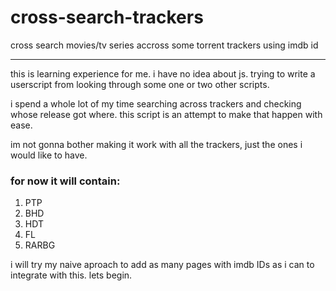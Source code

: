 # cross-search-trackers
cross search movies/tv series accross some torrent trackers using imdb id

---
this is learning experience for me. i have no idea about js. trying to write a userscript from looking through some one or two other scripts.

i spend a whole lot of my time searching across trackers and checking whose release got where. this script is an attempt to make that happen with ease.

im not gonna bother making it work with all the trackers, just the ones i would like to have.

### for now it will contain:
1. PTP
2. BHD
3. HDT
4. FL
5. RARBG

i will try my naive aproach to add as many pages with imdb IDs as i can to integrate with this. lets begin.
